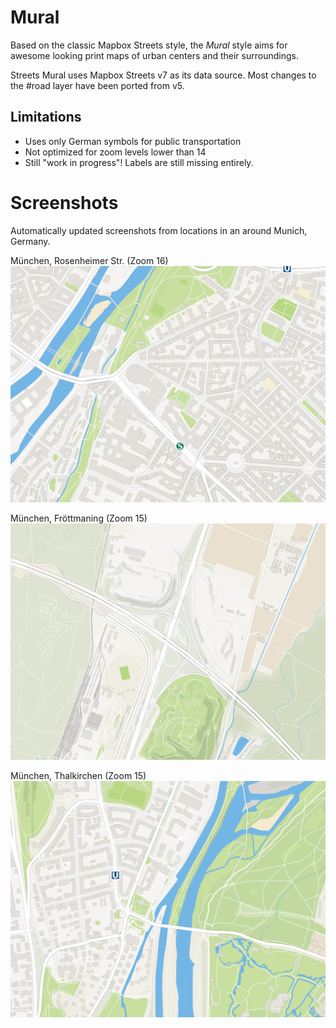 # Mural

Based on the classic Mapbox Streets style, the *Mural* style aims for awesome
looking print maps of urban centers and their surroundings.

Streets Mural uses Mapbox Streets v7 as its data source. Most changes to the
\#road layer have been ported from v5.

## Limitations
* Uses only German symbols for public transportation
* Not optimized for zoom levels lower than 14
* Still "work in progress"! Labels are still missing entirely.

# Screenshots

Automatically updated screenshots from locations in an around Munich, Germany.

München, Rosenheimer Str. (Zoom 16)
![Munich, Central, Zoom 16](screenshots/16_11.592400074005127_48.13142150614048.png?raw=true "Munich, Central, Zoom 16")

München, Fröttmaning (Zoom 15)
![Muenchen Froettmaning (Zoom 15)](screenshots/15_11.629375_48.221045.png?raw=true "Muenchen Froettmaning (Zoom 15)")

München, Thalkirchen (Zoom 15)
![München, Thalkirchen (Zoom 15)](screenshots//16_11.54886245727539_48.10185727074718.png?raw=true "München, Thalkirchen (Zoom 15)")
